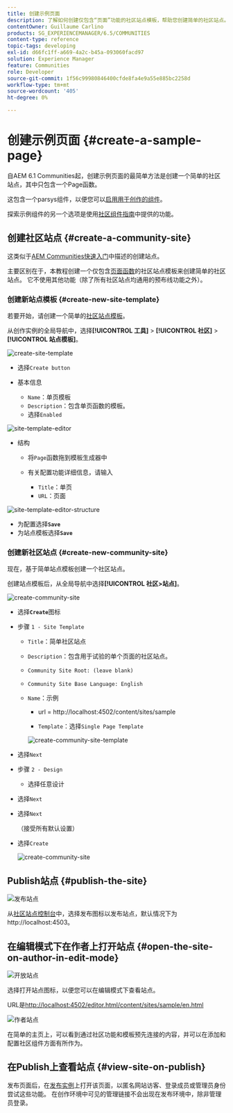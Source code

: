 ```yaml
---
title: 创建示例页面
description: 了解如何创建仅包含“页面”功能的社区站点模板，帮助您创建简单的社区站点。
contentOwner: Guillaume Carlino
products: SG_EXPERIENCEMANAGER/6.5/COMMUNITIES
content-type: reference
topic-tags: developing
exl-id: d66fc1ff-a669-4a2c-b45a-093060facd97
solution: Experience Manager
feature: Communities
role: Developer
source-git-commit: 1f56c99980846400cfde8fa4e9a55e885bc2258d
workflow-type: tm+mt
source-wordcount: '405'
ht-degree: 0%

---
```


# 创建示例页面 {#create-a-sample-page}

自AEM 6.1 Communities起，创建示例页面的最简单方法是创建一个简单的社区站点，其中只包含一个Page函数。

这包含一个parsys组件，以便您可以[启用用于创作的组件](basics.md#accessing-communities-components)。

探索示例组件的另一个选项是使用[社区组件指南](components-guide.md)中提供的功能。

## 创建社区站点 {#create-a-community-site}

这类似于[AEM Communities快速入门](getting-started.md)中描述的创建站点。

主要区别在于，本教程创建一个仅包含[页面函数](functions.md#page-function)的社区站点模板来创建简单的社区站点。 它不使用其他功能（除了所有社区站点均通用的预布线功能之外）。

### 创建新站点模板 {#create-new-site-template}

若要开始，请创建一个简单的[社区站点模板](sites.md)。

从创作实例的全局导航中，选择&#x200B;**[!UICONTROL 工具]** > **[!UICONTROL 社区]** > **[!UICONTROL 站点模板]**。

![create-site-template](assets/create-site-template1.png)

* 选择`Create button`
* 基本信息

   * `Name`：单页模板
   * `Description`：包含单页函数的模板。
   * 选择`Enabled`

![site-template-editor](assets/site-template-editor.png)

* 结构

   * 将`Page`函数拖到模板生成器中
   * 有关配置功能详细信息，请输入

      * `Title`：单页
      * `URL`：页面

![site-template-editor-structure](assets/site-template-editor1.png)

* 为配置选择&#x200B;**`Save`**
* 为站点模板选择&#x200B;**`Save`**

### 创建新社区站点 {#create-new-community-site}

现在，基于简单站点模板创建一个社区站点。

创建站点模板后，从全局导航中选择&#x200B;**[!UICONTROL 社区>站点]**。

![create-community-site](assets/create-community-site1.png)

* 选择&#x200B;**`Create`**&#x200B;图标

* 步骤 `1 - Site Template`

   * `Title`：简单社区站点
   * `Description`：包含用于试验的单个页面的社区站点。
   * `Community Site Root: (leave blank)`
   * `Community Site Base Language: English`
   * `Name`：示例

      * url = http://localhost:4502/content/sites/sample

      * `Template`：选择`Single Page Template`

     ![create-community-site-template](assets/create-community-site-template.png)

* 选择`Next`
* 步骤 `2 - Design`

   * 选择任意设计

* 选择`Next`
* 选择`Next`

  （接受所有默认设置）

* 选择`Create`

  ![create-community-site](assets/create-community-site.png)

## Publish站点 {#publish-the-site}

![发布站点](assets/publish-site.png)

从[社区站点控制台](sites-console.md)中，选择发布图标以发布站点，默认情况下为http://localhost:4503。

## 在编辑模式下在作者上打开站点 {#open-the-site-on-author-in-edit-mode}

![开放站点](assets/open-site.png)

选择打开站点图标，以便您可以在编辑模式下查看站点。

URL是[http://localhost:4502/editor.html/content/sites/sample/en.html](http://localhost:4502/editor.html/content/sites/sample/en.html)

![作者站点](assets/author-site.png)

在简单的主页上，可以看到通过社区功能和模板预先连接的内容，并可以在添加和配置社区组件方面有所作为。

## 在Publish上查看站点 {#view-site-on-publish}

发布页面后，在[发布实例](http://localhost:4503/content/sites/sample/en.html)上打开该页面，以匿名网站访客、登录成员或管理员身份尝试这些功能。 在创作环境中可见的管理链接不会出现在发布环境中，除非管理员登录。
